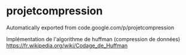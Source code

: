 # projetcompression
Automatically exported from code.google.com/p/projetcompression

Implémentation de l'algorithme de huffman (compression de données)
https://fr.wikipedia.org/wiki/Codage_de_Huffman
